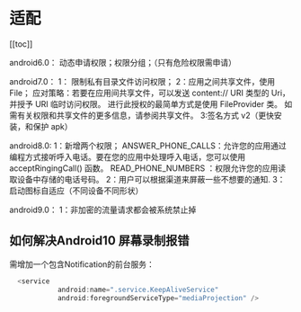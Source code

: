 # 适配

[[toc]]

android6.0：
动态申请权限；权限分组；（只有危险权限需申请）

android7.0：
1： 限制私有目录文件访问权限；
2：应用之间共享文件，使用 File；
应对策略：若要在应用间共享文件，可以发送 content:// URI 类型的 Uri，并授予 URI 临时访问权限。 进行此授权的最简单方式是使用 FileProvider 类。 如需有关权限和共享文件的更多信息，请参阅共享文件。
3:签名方式 v2（更快安装，和保护 apk）

android8.0:
1：新增两个权限；
ANSWER_PHONE_CALLS：允许您的应用通过编程方式接听呼入电话。要在您的应用中处理呼入电话，您可以使用 acceptRingingCall() 函数。
READ_PHONE_NUMBERS ：权限允许您的应用读取设备中存储的电话号码。
2：用户可以根据渠道来屏蔽一些不想要的通知.
3：启动图标自适应（不同设备不同形状）

android9.0：
1：非加密的流量请求都会被系统禁止掉
## 如何解决Android10 屏幕录制报错
需增加一个包含Notification的前台服务：
```java
  <service
            android:name=".service.KeepAliveService"
            android:foregroundServiceType="mediaProjection" />
```